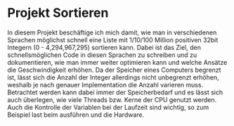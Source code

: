 # Projekt Sortieren
In diesem Projekt beschäftige ich mich damit, wie man in verschiedenen Sprachen möglichst schnell eine Liste mit
1/10/100 Million positiven 32bit Integern (0 - 4,294,967,295) sortieren kann. Dabei ist das Ziel, den schnellsmöglichen Code in diesen Sprachen zu
schreiben und zu dokumentieren, wie man immer weiter optimieren kann und welche Ansätze die Geschwindigkeit erhöhen.
Da der Speicher eines Computers begrenzt ist, lässt sich die Anzahl der Integer allerdings nicht unbegrenzt erhöhen, weshalb
je nach genauer Implementation die Anzahl varieren muss.
Betrachtet werden kann dabei immer der Speicherbedarf und es lässt sich auch überlegen, wie viele Threads bzw. Kerne der CPU genutzt werden.
Auch die Kontrolle der Variablen bei der Laufzeit sind wichtig, so zum Beispiel last beim ausführen und die Hardware.